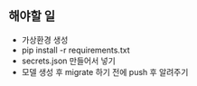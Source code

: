 ## 해야할 일
- 가상환경 생성
- pip install -r requirements.txt
- secrets.json 만들어서 넣기
- 모델 생성 후 migrate 하기 전에 push 후 알려주기
